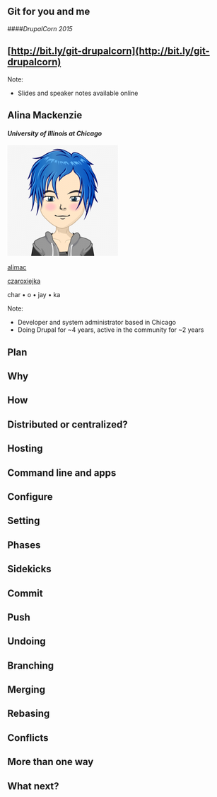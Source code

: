 ## <i class="fa fa-code-fork"></i> Git for you and me
####_DrupalCorn 2015_



## [http://bit.ly/git-drupalcorn](http://bit.ly/git-drupalcorn)

Note:
- Slides and speaker notes available online



## Alina Mackenzie
#### _University of Illinois at Chicago_
<img src="custom/images/alimac-avatar.png">

<a href="https://www.drupal.org/u/alimac"><i class="fa fa-drupal"></i> alimac</a>

<a href="https://twitter.com/czaroxiejka"><i class="fa fa-twitter"></i> czaroxiejka</a>

char • o • jay • ka
<!-- .element class="fragment" style="word-spacing: 8px;" -->

Note:
- Developer and system administrator based in Chicago
- Doing Drupal for ~4 years, active in the community for ~2 years



## Plan



## Why



## How



## Distributed or centralized?



## Hosting



## Command line and apps



## Configure



## Setting



## Phases



## Sidekicks



## Commit



## Push



## Undoing



## Branching



## Merging



## Rebasing



## Conflicts



## More than one way



## What next?
